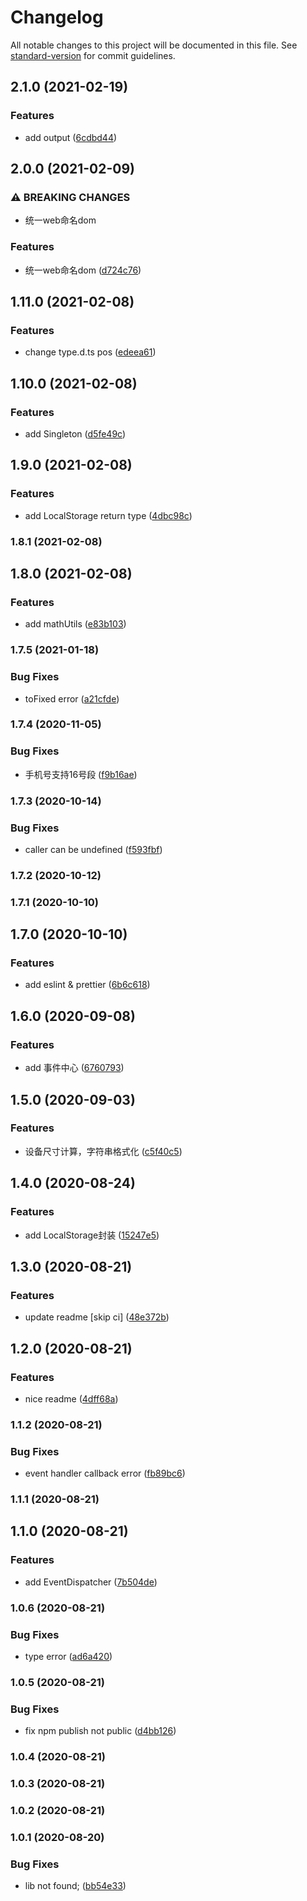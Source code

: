 # Changelog

All notable changes to this project will be documented in this file. See [standard-version](https://github.com/conventional-changelog/standard-version) for commit guidelines.

## 2.1.0 (2021-02-19)


### Features

* add output ([6cdbd44](https://github.com/pawgame/game-library/commit/6cdbd449cb9a61a28a294104c33c867ca2d8c8fe))

## 2.0.0 (2021-02-09)


### ⚠ BREAKING CHANGES

* 统一web命名dom

### Features

* 统一web命名dom ([d724c76](https://github.com/pawgame/game-library/commit/d724c76d79eb1350ff510996a335e6816a7f8107))

## 1.11.0 (2021-02-08)


### Features

* change type.d.ts pos ([edeea61](https://github.com/pawgame/game-library/commit/edeea619486126fc47a4be09b051957d0adb962c))

## 1.10.0 (2021-02-08)


### Features

* add Singleton ([d5fe49c](https://github.com/pawgame/game-library/commit/d5fe49c5a3228254ea1624ae5869fc8d06b72488))

## 1.9.0 (2021-02-08)


### Features

* add LocalStorage return type ([4dbc98c](https://github.com/pawgame/game-library/commit/4dbc98c9951d84c4fc3944d2b7ac82b87b931786))

### 1.8.1 (2021-02-08)

## 1.8.0 (2021-02-08)


### Features

* add mathUtils ([e83b103](https://github.com/pawgame/game-library/commit/e83b10339eab16bb299c3e3b18d5c14692e493a8))

### 1.7.5 (2021-01-18)


### Bug Fixes

* toFixed error ([a21cfde](https://github.com/pawgame/game-library/commit/a21cfdedb20e39aaa14d42caad3066b080b28ab1))

### 1.7.4 (2020-11-05)


### Bug Fixes

* 手机号支持16号段 ([f9b16ae](https://github.com/pawgame/game-library/commit/f9b16ae774772d666ed33b52cf48156e394a270e))

### 1.7.3 (2020-10-14)


### Bug Fixes

* caller can be undefined ([f593fbf](https://github.com/pawgame/game-library/commit/f593fbfea377da464a17fef3a8516ae7239b1c77))

### 1.7.2 (2020-10-12)

### 1.7.1 (2020-10-10)

## 1.7.0 (2020-10-10)


### Features

* add eslint & prettier ([6b6c618](https://github.com/pawgame/game-library/commit/6b6c61840b8cade8ff7de79a24f9a915235457d7))

## 1.6.0 (2020-09-08)


### Features

* add 事件中心 ([6760793](https://github.com/pawgame/game-library/commit/67607935b0318ab71cd07180b9ba85e6c0e1672c))

## 1.5.0 (2020-09-03)


### Features

* 设备尺寸计算，字符串格式化 ([c5f40c5](https://github.com/pawgame/game-library/commit/c5f40c55ddfc0d518426936dd980d6a7798f51b7))

## 1.4.0 (2020-08-24)


### Features

* add LocalStorage封装 ([15247e5](https://github.com/pawgame/game-library/commit/15247e5e6b1ad5a20b3ef362878cec2574b3eaed))

## 1.3.0 (2020-08-21)


### Features

* update readme [skip ci] ([48e372b](https://github.com/pawgame/game-library/commit/48e372bdd35ee9bdc4baa995e15c62dacf202218))

## 1.2.0 (2020-08-21)


### Features

* nice readme ([4dff68a](https://github.com/pawgame/game-library/commit/4dff68aaa0271765184faf8864dec38eff3ab7d1))

### 1.1.2 (2020-08-21)


### Bug Fixes

* event handler callback error ([fb89bc6](https://github.com/pawgame/game-library/commit/fb89bc6e06d805fc8caaad07c8d7a7f3df632a81))

### 1.1.1 (2020-08-21)

## 1.1.0 (2020-08-21)


### Features

* add EventDispatcher ([7b504de](https://github.com/pawgame/game-library/commit/7b504dec7d8ebe78d62537346ac15551d9b91e9b))

### 1.0.6 (2020-08-21)


### Bug Fixes

* type error ([ad6a420](https://github.com/pawgame/game-library/commit/ad6a420e6c7a47795d0597250cb5cdb80532f750))

### 1.0.5 (2020-08-21)


### Bug Fixes

* fix npm publish not public ([d4bb126](https://github.com/pawgame/game-library/commit/d4bb12640a364ebba0bbe5af449106f319a1c012))

### 1.0.4 (2020-08-21)

### 1.0.3 (2020-08-21)

### 1.0.2 (2020-08-21)

### 1.0.1 (2020-08-20)


### Bug Fixes

* lib not found; ([bb54e33](https://github.com/pawgame/game-library/commit/bb54e3333496e1be2dc35b2d83323541f372125c))
